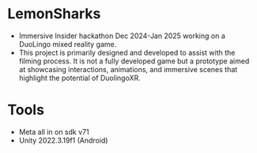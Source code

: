# LemonSharks
- Immersive Insider hackathon Dec 2024-Jan 2025 working on a DuoLingo mixed reality game.
- This project is primarily designed and developed to assist with the filming process. It is not a fully developed game but a prototype aimed at showcasing interactions, animations, and immersive scenes that highlight the potential of DuolingoXR.

# Tools
- Meta all in on sdk v71
- Unity 2022.3.19f1 (Android)